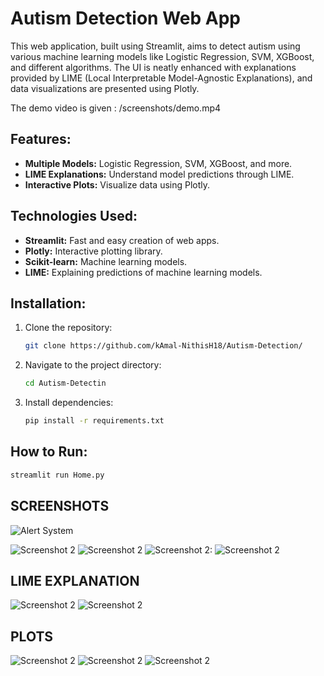# Autism Detection Web App

This web application, built using Streamlit, aims to detect autism using various machine learning models like Logistic Regression, SVM, XGBoost, and different algorithms. The UI is neatly enhanced with explanations provided by LIME (Local Interpretable Model-Agnostic Explanations), and data visualizations are presented using Plotly.

The demo video is given : /screenshots/demo.mp4
## Features:

- **Multiple Models:** Logistic Regression, SVM, XGBoost, and more.
- **LIME Explanations:** Understand model predictions through LIME.
- **Interactive Plots:** Visualize data using Plotly.

## Technologies Used:

- **Streamlit:** Fast and easy creation of web apps.
- **Plotly:** Interactive plotting library.
- **Scikit-learn:** Machine learning models.
- **LIME:** Explaining predictions of machine learning models.

## Installation:

1. Clone the repository:

    ```bash
    git clone https://github.com/kAmal-NithisH18/Autism-Detection/
    ```

2. Navigate to the project directory:

    ```bash
    cd Autism-Detectin
    ```

3. Install dependencies:

    ```bash
    pip install -r requirements.txt
    ```

## How to Run:

```bash
streamlit run Home.py
```
## SCREENSHOTS

![Alert System](/screenshots/aut1.png)


![Screenshot 2](/screenshots/aut2.png)
![Screenshot 2](/screenshots/aut3.png)
![Screenshot 2:](/screenshots/aut4.png)
![Screenshot 2](/screenshots/aut5.png)

## LIME EXPLANATION

![Screenshot 2](/screenshots/aut6.png)
![Screenshot 2](/screenshots/aut7.png)

## PLOTS

![Screenshot 2](/screenshots/aut8.png)
![Screenshot 2](/screenshots/aut9.png)
![Screenshot 2](/screenshots/aut10.png)

